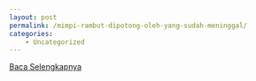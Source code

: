 ```yaml
---
layout: post
permalink: /mimpi-rambut-dipotong-oleh-yang-sudah-meninggal/
categories:
    - Uncategorized
---
```


[Baca Selengkapnya](/03)